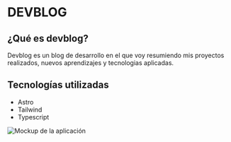 # DEVBLOG

## ¿Qué es devblog?

Devblog es un blog de desarrollo en el que voy resumiendo mis proyectos realizados, nuevos aprendizajes y tecnologias aplicadas.

## Tecnologías utilizadas
- Astro
- Tailwind
- Typescript

![Mockup de la aplicación]('./public/screenshots/responsive.png')

